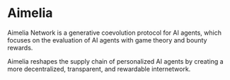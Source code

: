 # Aimelia

Aimelia Network is a generative coevolution protocol for AI agents, which focuses on the evaluation of AI agents with game theory and bounty rewards.

Aimelia reshapes the supply chain of personalized AI agents by creating a more decentralized, transparent, and rewardable internetwork.

